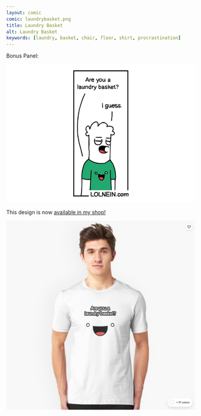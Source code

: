 ```yaml
---
layout: comic
comic: laundrybasket.png
title: Laundry Basket
alt: Laundry Basket
keywords: [laundry, basket, chair, floor, shirt, procrastination]
---
```


Bonus Panel:

![Laundry Basket Bonus Panel](/images/laundrybasket_bonus.png)

This design is now [available in my shop!](https://www.redbubble.com/people/LOLNEIN/shop)


 

[![Laundry Basket Shirt](/images/laundrybasket_shirt2.png)](https://www.redbubble.com/people/LOLNEIN/shop)
